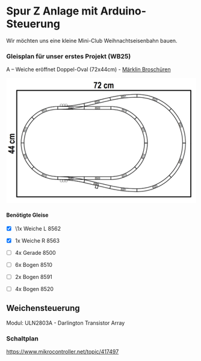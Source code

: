 # Spur Z Anlage mit Arduino-Steuerung
Wir möchten uns eine kleine Mini-Club Weihnachtseisenbahn bauen.

### Gleisplan für unser erstes Projekt (WB25)

A – Weiche eröffnet Doppel-Oval (72x44cm) - [Märklin Broschüren](https://digital.spur-z.de/gleisplaene/)

![Doppel Oval](https://github.com/ms-webdev/mini-club-arduino/raw/main/images/gleisplan-doppel-oval.JPG)

#### Benötigte Gleise

- [x] \1x Weiche L 8562 
- [x] 1x Weiche R 8563
- [ ] 4x Gerade 8500
- [ ] 6x Bogen 8510
- [ ] 2x Bogen 8591
- [ ] 4x Bogen 8520





## Weichensteuerung
Modul: ULN2803A - Darlington Transistor Array

### Schaltplan
https://www.mikrocontroller.net/topic/417497
